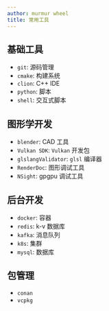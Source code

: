 ```yaml
---
author: murmur wheel
title: 常用工具
---
```


## 基础工具

- `git`: 源码管理
- `cmake`: 构建系统
- `clion`: C++ IDE
- `python`: 脚本
- `shell`: 交互式脚本

## 图形学开发

- `blender`: CAD 工具
- `Vulkan SDK`:  `Vulkan` 开发包
- `glslangValidator`: `glsl` 编译器
- `RenderDoc`: 图形调试工具
- `NSight`: gpgpu 调试工具

## 后台开发

- `docker`: 容器
- `redis`: k-v 数据库
- `kafka`: 消息队列
- `k8s`: 集群
- `mysql`: 数据库

## 包管理

- `conan`
- `vcpkg`
